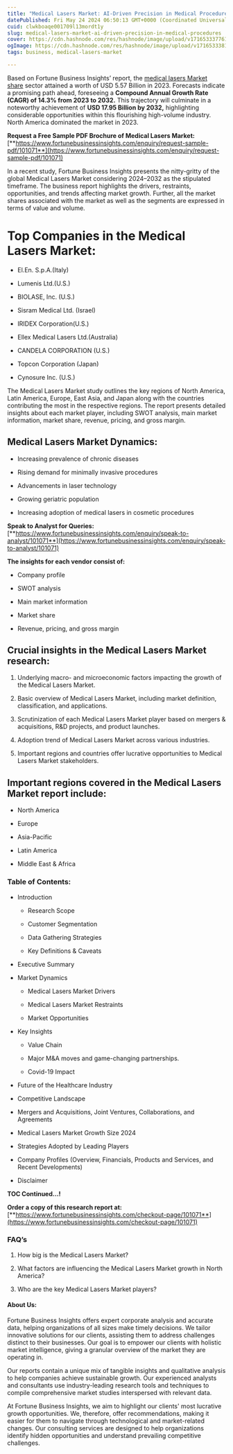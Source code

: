 ```yaml
---
title: "Medical Lasers Market: AI-Driven Precision in Medical Procedures"
datePublished: Fri May 24 2024 06:50:13 GMT+0000 (Coordinated Universal Time)
cuid: clwkboaqe001709l13mordt1y
slug: medical-lasers-market-ai-driven-precision-in-medical-procedures
cover: https://cdn.hashnode.com/res/hashnode/image/upload/v1716533377617/3d89d40b-9e73-4ad0-89e8-303bdcc1a60d.png
ogImage: https://cdn.hashnode.com/res/hashnode/image/upload/v1716533381264/080ed1a6-fe94-48e3-8263-e9614f016172.png
tags: business, medical-lasers-market

---
```


Based on Fortune Business Insights’ report, the [medical lasers Market share](https://www.fortunebusinessinsights.com/industry-reports/medical-lasers-market-101071) sector attained a worth of USD 5.57 Billion in 2023. Forecasts indicate a promising path ahead, foreseeing a **Compound Annual Growth Rate (CAGR) of 14.3% from 2023 to 2032.** This trajectory will culminate in a noteworthy achievement of **USD 17.95 Billion by 2032,** highlighting considerable opportunities within this flourishing high-volume industry. North America dominated the market in 2023.

**Request a Free Sample PDF Brochure of Medical Lasers Market:** [**https://www.fortunebusinessinsights.com/enquiry/request-sample-pdf/101071**](https://www.fortunebusinessinsights.com/enquiry/request-sample-pdf/101071)

In a recent study, Fortune Business Insights presents the nitty-gritty of the global Medical Lasers Market considering 2024–2032 as the stipulated timeframe. The business report highlights the drivers, restraints, opportunities, and trends affecting market growth. Further, all the market shares associated with the market as well as the segments are expressed in terms of value and volume.

# **Top Companies in the Medical Lasers Market:**

* El.En. S.p.A.(Italy)
    
* Lumenis Ltd.(U.S.)
    
* BIOLASE, Inc. (U.S.)
    
* Sisram Medical Ltd. (Israel)
    
* IRIDEX Corporation(U.S.)
    
* Ellex Medical Lasers Ltd.(Australia)
    
* CANDELA CORPORATION (U.S.)
    
* Topcon Corporation (Japan)
    
* Cynosure Inc. (U.S.)
    

The Medical Lasers Market study outlines the key regions of North America, Latin America, Europe, East Asia, and Japan along with the countries contributing the most in the respective regions. The report presents detailed insights about each market player, including SWOT analysis, main market information, market share, revenue, pricing, and gross margin.

## Medical Lasers Market **Dynamics**:

* Increasing prevalence of chronic diseases
    
* Rising demand for minimally invasive procedures
    
* Advancements in laser technology
    
* Growing geriatric population
    
* Increasing adoption of medical lasers in cosmetic procedures
    

**Speak to Analyst for Queries:** [**https://www.fortunebusinessinsights.com/enquiry/speak-to-analyst/101071**](https://www.fortunebusinessinsights.com/enquiry/speak-to-analyst/101071)

**The insights for each vendor consist of:**

* Company profile
    
* SWOT analysis
    
* Main market information
    
* Market share
    
* Revenue, pricing, and gross margin
    

## **Crucial insights in the Medical Lasers Market research:**

1. Underlying macro- and microeconomic factors impacting the growth of the Medical Lasers Market.
    
2. Basic overview of Medical Lasers Market, including market definition, classification, and applications.
    
3. Scrutinization of each Medical Lasers Market player based on mergers & acquisitions, R&D projects, and product launches.
    
4. Adoption trend of Medical Lasers Market across various industries.
    
5. Important regions and countries offer lucrative opportunities to Medical Lasers Market stakeholders.
    

## **Important regions covered in the Medical Lasers Market report include:**

* North America
    
* Europe
    
* Asia-Pacific
    
* Latin America
    
* Middle East & Africa
    

### **Table of Contents:**

* Introduction
    
    * Research Scope
        
    * Customer Segmentation
        
    * Data Gathering Strategies
        
    * Key Definitions & Caveats
        
* Executive Summary
    
* Market Dynamics
    
    * Medical Lasers Market Drivers
        
    * Medical Lasers Market Restraints
        
    * Market Opportunities
        
* Key Insights
    
    * Value Chain
        
    * Major M&A moves and game-changing partnerships.
        
    * Covid-19 Impact
        
* Future of the Healthcare Industry
    
* Competitive Landscape
    
* Mergers and Acquisitions, Joint Ventures, Collaborations, and Agreements
    
* Medical Lasers Market Growth Size 2024
    
* Strategies Adopted by Leading Players
    
* Company Profiles (Overview, Financials, Products and Services, and Recent Developments)
    
* Disclaimer
    

**TOC Continued…!**

**Order a copy of this research report at:** [**https://www.fortunebusinessinsights.com/checkout-page/101071**](https://www.fortunebusinessinsights.com/checkout-page/101071)

### **FAQ’s**

1. How big is the Medical Lasers Market?
    
2. What factors are influencing the Medical Lasers Market growth in North America?
    
3. Who are the key Medical Lasers Market players?
    

#### **About Us:**

Fortune Business Insights offers expert corporate analysis and accurate data, helping organizations of all sizes make timely decisions. We tailor innovative solutions for our clients, assisting them to address challenges distinct to their businesses. Our goal is to empower our clients with holistic market intelligence, giving a granular overview of the market they are operating in.

Our reports contain a unique mix of tangible insights and qualitative analysis to help companies achieve sustainable growth. Our experienced analysts and consultants use industry-leading research tools and techniques to compile comprehensive market studies interspersed with relevant data.

At Fortune Business Insights, we aim to highlight our clients' most lucrative growth opportunities. We, therefore, offer recommendations, making it easier for them to navigate through technological and market-related changes. Our consulting services are designed to help organizations identify hidden opportunities and understand prevailing competitive challenges.